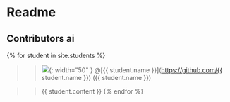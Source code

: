 # Readme 
## Contributors ai

{% for student in site.students %}
  >> <img src="{{ student.image }}">{: width="50" }
  >> @[{{ student.name }}](https://github.com/{{ student.name }})
({{ student.name }})

  >>{{ student.content }}
{% endfor %}

